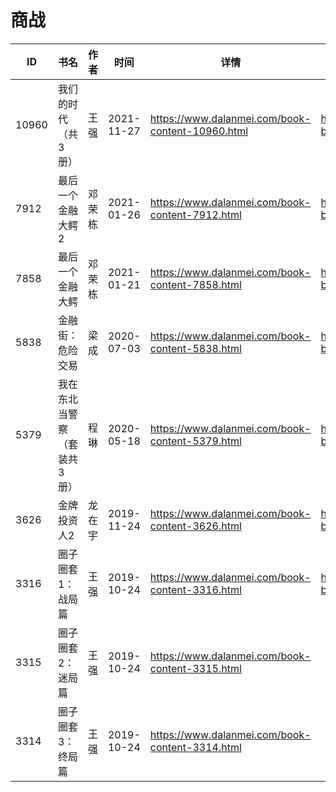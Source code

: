 # 商战

| ID | 书名 | 作者 | 时间 | 详情 | 下载页面 | EPUB下载链接 | MOBI下载链接 | AZW3下载链接 |
| --- | --- | --- | --- | --- | --- | --- | --- | --- |
| 10960 | 我们的时代（共3册） | 王强 | 2021-11-27 | https://www.dalanmei.com/book-content-10960.html | https://www.dalanmei.com/download-book-10960.html | http://ct.dalanmei.com/f/31084289-570154965-54aaf8 | http://ct.dalanmei.com/f/31084289-570326334-3cf01c | http://ct.dalanmei.com/f/31084289-571395755-8fe172 |
| 7912 | 最后一个金融大鳄2 | 邓荣栋 | 2021-01-26 | https://www.dalanmei.com/book-content-7912.html | https://www.dalanmei.com/download-book-7912.html | http://ct.dalanmei.com/f/31084289-571661970-3a5089 | http://ct.dalanmei.com/f/31084289-572116785-ddd570 | http://ct.dalanmei.com/f/31084289-572177157-94d3ca |
| 7858 | 最后一个金融大鳄 | 邓荣栋 | 2021-01-21 | https://www.dalanmei.com/book-content-7858.html | https://www.dalanmei.com/download-book-7858.html | http://ct.dalanmei.com/f/31084289-571655313-40124d | http://ct.dalanmei.com/f/31084289-572117040-e68dd3 | http://ct.dalanmei.com/f/31084289-572179198-4ee190 |
| 5838 | 金融街：危险交易 | 梁成 | 2020-07-03 | https://www.dalanmei.com/book-content-5838.html | https://www.dalanmei.com/download-book-5838.html | http://ct.dalanmei.com/f/31084289-571611451-da5cb0 | http://ct.dalanmei.com/f/31084289-571733882-f2506b | http://ct.dalanmei.com/f/31084289-571913605-6dc8b1 |
| 5379 | 我在东北当警察（套装共3册） | 程琳 | 2020-05-18 | https://www.dalanmei.com/book-content-5379.html | https://www.dalanmei.com/download-book-5379.html | http://ct.dalanmei.com/f/31084289-571497474-18a2b2 | http://ct.dalanmei.com/f/31084289-571774723-6be18f | http://ct.dalanmei.com/f/31084289-571919199-388613 |
| 3626 | 金牌投资人2 | 龙在宇 | 2019-11-24 | https://www.dalanmei.com/book-content-3626.html | https://www.dalanmei.com/download-book-3626.html | http://ct.dalanmei.com/f/31084289-571551092-63d10d | http://ct.dalanmei.com/f/31084289-571861761-4bd2f6 | http://ct.dalanmei.com/f/31084289-572067919-c251a8 |
| 3316 | 圈子圈套1：战局篇 | 王强 | 2019-10-24 | https://www.dalanmei.com/book-content-3316.html | https://www.dalanmei.com/download-book-3316.html | http://ct.dalanmei.com/f/31084289-571556163-c02097 | http://ct.dalanmei.com/f/31084289-571912788-7936a7 | http://ct.dalanmei.com/f/31084289-572073179-5d6c30 |
| 3315 | 圈子圈套2：迷局篇 | 王强 | 2019-10-24 | https://www.dalanmei.com/book-content-3315.html |  |  |  |  |
| 3314 | 圈子圈套3：终局篇 | 王强 | 2019-10-24 | https://www.dalanmei.com/book-content-3314.html |  |  |  |  |
